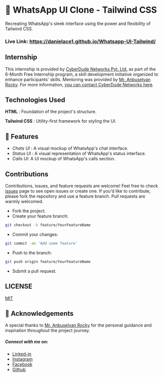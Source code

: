 # 💬 WhatsApp UI Clone - Tailwind CSS

Recreating WhatsApp's sleek interface using the power and flexibility of Tailwind CSS.

### Live Link: https://danielace1.github.io/Whatsapp-UI-Tailwind/

## Internship

This internship is provided by [CyberDude Networks Pvt. Ltd.](https://youtube.com/cyberdudenetworks) as part of the 6-Month Free Internship program, a skill development initiative organized to enhance participants' skills. Mentoring was provided by [Mr. Anbuselvan Rocky](https://instagram.com/anbuselvanrocky). For more information, [you can contact CyberDude Networks here](https://cyberdudenetworks.com).

## Technologies Used

**HTML** : Foundation of the project's structure.

**Tailwind CSS** : Utility-first framework for styling the UI.

## 🌟 Features

- _Chats UI_ : A visual mockup of WhatsApp's chat interface.
- _Status UI_ : A visual representation of WhatsApp's status interface.
- _Calls UI_: A UI mockup of WhatsApp's calls section.

## Contributions

Contributions, issues, and feature requests are welcome! Feel free to check [issues](https://github.com/danielace1/Whatsapp-UI-Tailwind/issues) page to see open issues or create one. If you'd like to contribute, please fork the repository and use a feature branch. Pull requests are warmly welcomed.

- Fork the project.
- Create your feature branch:

```sh
git checkout -b feature/YourFeatureName
```

- Commit your changes:

```sh
git commit -am 'Add some feature'
```

- Push to the branch:

```sh
git push origin feature/YourFeatureName
```

- Submit a pull request.

## LICENSE

[MIT](\LICENSE)

## 🎉 Acknowledgements

A special thanks to [Mr. Anbuselvan
Rocky](https://github.com/anburocky3) for the personal guidance and inspiration throughout the project journey.

##### Connect with me on:

- [Linked-in](https://www.linkedin.com/in/sudharsan-a-b40506290/)
- [Instagram](https://instagram.com/sudharsan_daniel)
- [Facebook](https"//https://www.facebook.com/sudharsandaniel.sudharsandaniel)
- [Github](https://github.com/danielace1)
